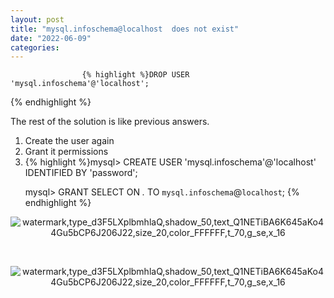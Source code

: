 ```yaml
---
layout: post
title: "mysql.infoschema@localhost  does not exist"
date: "2022-06-09"
categories: 
---
```


                    {% highlight %}DROP USER 'mysql.infoschema'@'localhost';

{% endhighlight %} 
<p>The rest of the solution is like previous answers.</p> 
<ol>
<li>Create the user again</li>
<li>Grant it permissions</li>
<li> {% highlight %}mysql&gt; CREATE USER 'mysql.infoschema'@'localhost' IDENTIFIED BY 'password';

mysql&gt; GRANT SELECT ON *.* TO `mysql.infoschema`@`localhost`;
{% endhighlight %} </li>
</ol>
<p style="text-align:center;"><img src="https://img-blog.csdnimg.cn/fc50987f57234bc595c30da12fca222a.png?x-oss-process=image/watermark,type_d3F5LXplbmhlaQ,shadow_50,text_Q1NETiBA6K645aKo44Gu5bCP6J206J22,size_20,color_FFFFFF,t_70,g_se,x_16" alt="watermark,type_d3F5LXplbmhlaQ,shadow_50,text_Q1NETiBA6K645aKo44Gu5bCP6J206J22,size_20,color_FFFFFF,t_70,g_se,x_16"></p> 
<p> </p> 
<p style="text-align:center;"><img src="https://img-blog.csdnimg.cn/2c5d5319ddb14222a4aedffc1e437b51.png?x-oss-process=image/watermark,type_d3F5LXplbmhlaQ,shadow_50,text_Q1NETiBA6K645aKo44Gu5bCP6J206J22,size_20,color_FFFFFF,t_70,g_se,x_16" alt="watermark,type_d3F5LXplbmhlaQ,shadow_50,text_Q1NETiBA6K645aKo44Gu5bCP6J206J22,size_20,color_FFFFFF,t_70,g_se,x_16"></p> 
<p> </p> 
<p> </p>
                
